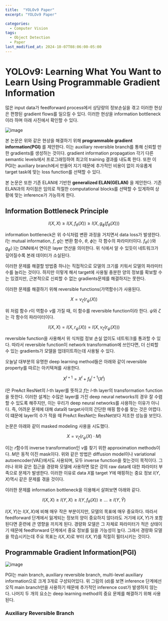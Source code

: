 ```yaml
---
title:  "YOLOv9 Paper"
excerpt: "YOLOv9 Paper"

categories:
  - Computer Vision
tags:
  - Object Detection
  - Paper
last_modified_at: 2024-10-07T08:06:00-05:00
---
```


# YOLOv9: Learning What You Want to Learn Using Programmable Gradient Information

많은 input data가 feedforward process에서 상당량의 정보손실을 겪고 이러한 현상은 편향된 gradient flows를 일으킬 수 있다.
이러한 현상을 information bottleneck이라 하며 아래 사진에서 확인할 수 있다. 

![image](https://github.com/user-attachments/assets/7a55496a-bdeb-4902-8ca5-cd89aeb8a572)

본 논문은 위와 같은 현상을 해결하기 위해  **programmable gradient information(PGI)** 를 제안한다. 
이는 auxiliary reversible branch를 통해 신뢰할 만한 gradients를 생성하는 것이다. 
gradient information propagation 각기 다른 semantic levels에서 프로그래밍하여 최고의 training 결과를 내도록 한다. 
또한 이 PGI는 auxiliary branch에서 만들어 지기 때문에 추가적인 비용이 없이 자유롭게 target task에 맞는 loss function를 선택할 수 있다. 

본 논문은 또한 기존 ELAN에 기반한 **generalized ELAN(GELAN)** 을 제안한다. 기존 ELAN과의 차이점은 임의로 적절한 computational blocks를
선택할 수 있게하여 상황에 맞는 inference가 가능하게 한다. 

## Information Bottleneck Principle

$$I(X, X) \ge I(X, f_{\theta}(X)) \ge I(X, g_{\phi}(f_{\theta}(X)))$$ 

information bottleneck은 위 수식처럼 변환 과정을 거치면서 data loss가 발생한다. $I$는 mutual information, $f$, $g$는 변환 함수,
$\theta$, $\phi$는 각 함수의 파라미터이다. $f_{\theta}(\cdot)$와 $g_{\phi}(\cdot)$는 DNN에서 연이은 layer 연산을 의미한다. 
위 식에서 알 수 있듯이 네트워크가 깊어질수록 본래 데이터가 소실된다. 

이러한 문제를 해결할 방법중 하나는 직접적으로 모델의 크기를 키워서 모델의 파라미터 수를 늘리는 것이다. 하지만 이렇게 해서 target에
사용될 충분한 양의 정보를 확보할 수는 있겠지만, 근본적으로 신뢰할 수 없는 gradients문제를 해결하지는 못한다. 

이러한 문제를 해결하기 위해 reversible functions(가역함수)가 사용된다. 

$$X = v_{\zeta}(r_{\psi}(X))$$

위 처럼 함수 $r$이 역함수 $v$를 가질 때, 이 함수를 reversible function이라 한다. $\psi$와 $\zeta$는 각 함수의 파라미터이다. 

$$I(X, X) = I(X, r_{\psi}(X)) = I(X, v_{\zeta}(r_{\psi}(X)))$$ 

reversible function을 사용해서 위 식처럼 정보 손실 없이도 네트워크를 통과할 수 있다. 
따라서 reversible function이 network transformation에 쓰인다면, 더 신뢰할 수 있는 gradients가 모델을 업데이트하는데 사용될 수 있다. 

오늘날 대부분의 유명한 deep learning method들은 아래와 같이 reversible property를 따르는 아키텍쳐를 사용한다. 

$$X^{l+1} = X^l + f_{\theta}^{l+1}(X^l)$$

$l$은 PreAct ResNet의 $l$-th layer를 뜻하고 $f$는 $l$-th layer의 transformation function을 뜻한다. 
이러한 설계는 수많은 layer를 가진 deep neural networks의 경우 잘 수렴할 수 있도록 해주지만, 이는 우리가 deep neural networks를 사용하는 이유가 아니다. 즉, 어려운 문제에 대해 data와 target사이의 간단한 매핑 함수를 찾는 것은 어렵다. 이 떄문에 layer의 수가 적을 때 PreAct ResNet는 ResNet보다 저조한 성능을 보인다. 

논문은 아래와 같이 masked modeling 사용을 시도했다. 

$$X = v_{\zeta}(r_{\psi}(X) \cdot M)$$

이는 $r$함수의 inverse transformation인 $v$를 찾기 위한 approximation methods이다. $M$은 동적 이진 mask이다.
위와 같은 방법은 diffusion model이나 variational autoencoder(VAE)에서도 사용되며, 모두 inverse function을 찾는것이 목적이다. 
그러나 위와 같은 접근을 경량화 모델에 사용하면 많은 걍의 raw data에 대한 파라미터 부족으로 문제가 발생한다. 
이러한 이유로 data $X$를 target $Y$에 매핑하는 중요 정보 $I(Y, X)$역시 같은 문제를 겪을 것이다.

이러한 문제를 information bottleneck을 이용해서 살펴보면 아래와 같다. 

$$I(X, X) \ge I(Y, X) \ge I(Y, f_{\theta}(X)) \ge ... \ge I(Y, \hat{Y})$$

$I(X, Y)$는 $I(X, X)$에 비해 매우 작은 부분이지만, 모델의 목표에 매우 중요하다. 따라서 feedforward 단계에서 잃게되는 정보의 양이 중요하지 않더라도 거기에 $I(X, Y)$가 포함된다면 훈련에 큰 영향을 끼치게 된다. 경량화 모델은 그 자체로 파라미터가 적은 상태이기 때문에 feedforward 단계에서 중요 정보를 잃을 가능성이 높다. 그래서 경량화 모델을 학습시키는데 주요 목표는 $I(X, X)$로 부터 $I(X, Y)$를 적절히 필터시키는 것이다. 

## Programmable Gradient Information(PGI)

![image](https://github.com/user-attachments/assets/5942b68f-5bd3-4fa8-a2fe-81e70d07396e)

PGI는 main branch, auxiliary reversible branch, multi-level auxiliary information으로 크게 3개로 구성되어있다. 
위 그림의 (d)를 보면 inference 단계에선 오직 main branch만을 사용하기 때문에 추가적인 inference cost가 발생하지 않는다. 
나머지 두 개의 요소는 deep learning method의 중요 문제를 해결하기 위해 사용된다. 

### Auxiliary Reversible Branch







